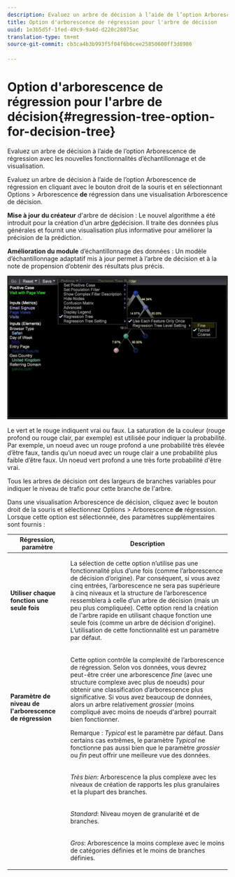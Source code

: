 ```yaml
---
description: Evaluez un arbre de décision à l’aide de l’option Arborescence de régression avec les nouvelles fonctionnalités d’échantillonnage et de visualisation.
title: Option d'arborescence de régression pour l'arbre de décision
uuid: 1e3b5d5f-1fed-49c9-9a4d-d220c28075ac
translation-type: tm+mt
source-git-commit: cb3ca4b3b993f5f04f6b6cee25850600ff3d8986

---
```



# Option d&#39;arborescence de régression pour l&#39;arbre de décision{#regression-tree-option-for-decision-tree}

Evaluez un arbre de décision à l’aide de l’option Arborescence de régression avec les nouvelles fonctionnalités d’échantillonnage et de visualisation.

Evaluez un arbre de décision à l’aide de l’option Arborescence de régression en cliquant avec le bouton droit de la souris et en sélectionnant Options > Arborescence **de** régression dans une visualisation Arborescence de décision.

**Mise à jour du créateur** d&#39;arbre de décision : Le nouvel algorithme a été introduit pour la création d’un arbre [de](https://docs.adobe.com/content/help/en/data-workbench/using/client/analysis-visualizations/decision-trees/c-decision-trees.html)décision. Il traite des données plus générales et fournit une visualisation plus informative pour améliorer la précision de la prédiction.

**Amélioration du module** d’échantillonnage des données : Un modèle d’échantillonnage adaptatif mis à jour permet à l’arbre de décision et à la note de propension d’obtenir des résultats plus précis.

![](assets/CART-RegressionTreeOptions.jpg)

Le vert et le rouge indiquent vrai ou faux. La saturation de la couleur (rouge profond ou rouge clair, par exemple) est utilisée pour indiquer la probabilité. Par exemple, un noeud avec un rouge profond a une probabilité très élevée d’être faux, tandis qu’un noeud avec un rouge clair a une probabilité plus faible d’être faux. Un noeud vert profond a une très forte probabilité d&#39;être vrai.

Tous les arbres de décision ont des largeurs de branches variables pour indiquer le niveau de trafic pour cette branche de l&#39;arbre.

Dans une visualisation Arborescence de décision, cliquez avec le bouton droit de la souris et sélectionnez Options > Arborescence **de** régression. Lorsque cette option est sélectionnée, des paramètres supplémentaires sont fournis :

<table id="table_39E025A3E0B549B4BEDCE0D30A499211"> 
 <thead> 
  <tr> 
   <th colname="col1" class="entry"> Régression, paramètre </th> 
   <th colname="col2" class="entry"> Description </th> 
  </tr>
 </thead>
 <tbody> 
  <tr> 
   <td colname="col1"> <p><b>Utiliser chaque fonction une seule fois</b> </p> </td> 
   <td colname="col2"> <p>La sélection de cette option n’utilise pas une fonctionnalité plus d’une fois (comme l’arborescence de décision d’origine). Par conséquent, si vous avez cinq entrées, l’arborescence ne sera pas supérieure à cinq niveaux et la structure de l’arborescence ressemblera à celle d’un arbre de décision (mais un peu plus compliquée). Cette option rend la création de l'arbre rapide en utilisant chaque fonction une seule fois (comme un arbre de décision d'origine). L’utilisation de cette fonctionnalité est un paramètre par défaut. </p> </td> 
  </tr> 
  <tr> 
   <td colname="col1"> <p><b>Paramètre de niveau de l'arborescence de régression </b> </p> </td> 
   <td colname="col2"> <p>Cette option contrôle la complexité de l’arborescence de régression. Selon vos données, vous devrez peut-être créer une arborescence <i>fine</i> (avec une structure complexe avec plus de noeuds) pour obtenir une classification d’arborescence plus significative. Si vous avez beaucoup de données, alors un arbre relativement <i>grossier</i> (moins compliqué avec moins de noeuds d'arbre) pourrait bien fonctionner. </p> <p> <p>Remarque : <i>Typical</i> est le paramètre par défaut. Dans certains cas extrêmes, le paramètre <i>Typical</i> ne fonctionne pas aussi bien que le paramètre <i>grossier</i> ou <i>fin</i> peut offrir une meilleure vue des données. </p> </p> </td> 
  </tr> 
  <tr> 
   <td colname="col1"> </td> 
   <td colname="col2"> <p><i>Très bien</i>: Arborescence la plus complexe avec les niveaux de création de rapports les plus granulaires et la plupart des branches. </p> </td> 
  </tr> 
  <tr> 
   <td colname="col1"> </td> 
   <td colname="col2"> <p><i>Standard</i>: Niveau moyen de granularité et de branches. </p> </td> 
  </tr> 
  <tr> 
   <td colname="col1"> </td> 
   <td colname="col2"> <p><i>Gros</i>: Arborescence la moins complexe avec le moins de catégories définies et le moins de branches définies. </p> </td> 
  </tr> 
 </tbody> 
</table>

